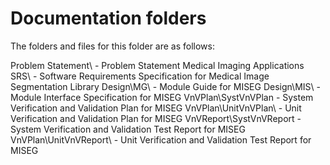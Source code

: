 # Documentation folders

The folders and files for this folder are as follows:

Problem Statement\ - Problem Statement Medical Imaging Applications
SRS\ - Software Requirements Specification for Medical Image Segmentation Library
Design\MG\ - Module Guide for MISEG
Design\MIS\ - Module Interface Specification for MISEG
VnVPlan\SystVnVPlan - System Verification and Validation Plan for MISEG
VnVPlan\UnitVnVPlan\ - Unit Verification and Validation Plan for MISEG
VnVReport\SystVnVReport - System Verification and Validation Test Report for MISEG
VnVPlan\UnitVnVReport\ - Unit Verification and Validation Test Report for MISEG